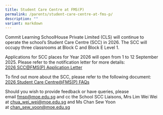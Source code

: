 ```yaml
---
title: Student Care Centre at FMS(P)
permalink: /parents/student-care-centre-at-fms-p/
description: ""
variant: markdown
---
```

<p>Commit Learning SchoolHouse Private Limited (CLS) will continue to operate the school’s Student Care Centre (SCC) in 2026. The SCC will occupy three classrooms at Block C and Block E Level 1.</p>
<p>Applications for SCC places for Year 2026 will open from 1 to 12 September 2025. Please refer to the notification letter for more details:<br><a href="/files/2025/2026_SCC_FMS_P__Application_Letter.pdf" target="">2026 SCC@FMS(P) Application Letter</a></p>
<p>To find out more about the SCC, please refer to the following document:<br><a href="/files/2025/2026_Student_Care_Centre_FMS_P__FAQs.pdf" target="">2026 Student Care Centre@FMS(P) FAQs</a></p>
<p>Should you wish to provide feedback or have queries, please email&nbsp;<a href="mailto:fmsp@moe.edu.sg" target="">fmsp@moe.edu.sg</a>&nbsp;and cc the School SCC Liaisons, Mrs Lim Wei Wei at&nbsp;<a href="mailto:chua_wei_wei@moe.edu.sg" target="">chua_wei_wei@moe.edu.sg</a> and Ms Chan Sew Yoon at&nbsp;<a href="mailto:chan_sew_yoon@moe.edu.sg" target="">chan_sew_yoon@moe.edu.sg</a></p>